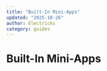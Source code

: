 ```yaml
---
title: "Built-In Mini-Apps"
updated: "2025-10-26"
author: Electricks
category: guides
---
```


# Built-In Mini-Apps

